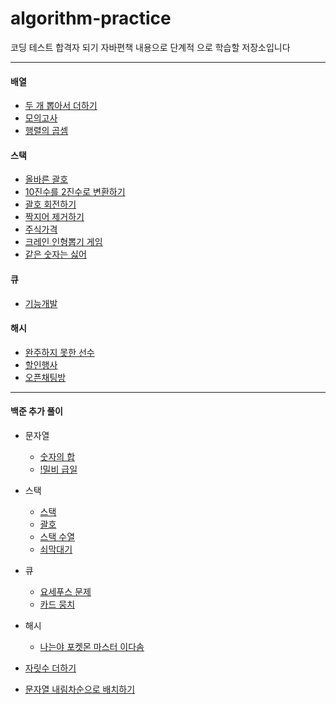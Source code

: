 # algorithm-practice
코딩 테스트 합격자 되기 자바편책 내용으로 단계적 으로 학습할 저장소입니다

---

#### 배열

- [두 개 뽑아서 더하기](./프로그래머스/1/68644.%E2%80%85두%E2%80%85개%E2%80%85뽑아서%E2%80%85더하기/두%E2%80%85개%E2%80%85뽑아서%E2%80%85더하기.java)
- [모의고사](./프로그래머스/1/42840.%E2%80%85모의고사/모의고사.java)
- [행렬의 곱셈](./프로그래머스/2/12949.%E2%80%85행렬의%E2%80%85곱셈/행렬의%E2%80%85곱셈.java)

#### 스택
- [올바른 괄호](./프로그래머스/2/12909.%E2%80%85올바른%E2%80%85괄호/올바른%E2%80%85괄호.java)
- [10진수를 2진수로 변환하기](./저자출제/10진수를%202진수로%20변환하기.java)
- [괄호 회전하기](./프로그래머스/2/76502.%E2%80%85괄호%E2%80%85회전하기/괄호%E2%80%85회전하기.java)
- [짝지어 제거하기](./프로그래머스/2/12973.%E2%80%85짝지어%E2%80%85제거하기/짝지어%E2%80%85제거하기.java)
- [주식가격](./프로그래머스/2/42584.%E2%80%85주식가격/주식가격.java)
- [크레인 인형뽑기 게임](./프로그래머스/1/64061.%E2%80%85크레인%E2%80%85인형뽑기%E2%80%85게임/크레인%E2%80%85인형뽑기%E2%80%85게임.java)
- [같은 숫자는 싫어](./프로그래머스/1/12906.%E2%80%85같은%E2%80%85숫자는%E2%80%85싫어/같은%E2%80%85숫자는%E2%80%85싫어.java)

#### 큐
- [기능개발](프로그래머스/2/42586.%E2%80%85기능개발/기능개발.java)

#### 해시
- [완주하지 못한 선수](프로그래머스/1/42576.%E2%80%85완주하지%E2%80%85못한%E2%80%85선수/완주하지%E2%80%85못한%E2%80%85선수.java)
- [할인행사](프로그래머스/2/131127.%E2%80%85할인%E2%80%85행사/할인%E2%80%85행사.java)
- [오픈채팅방](프로그래머스/2/42888.%E2%80%85오픈채팅방/오픈채팅방.java)

---

#### 백준 추가 풀이
- 문자열
  - [숫자의 합](./백준/Bronze/11720.%E2%80%85숫자의%E2%80%85합/숫자의%E2%80%85합.java)
  - [!밀비 급일](./백준/Bronze/11365.%E2%80%85！밀비%E2%80%85급일/！밀비%E2%80%85급일.java)

- 스택
  - [스택](./백준/Silver/10828.%E2%80%85스택/스택.java)
  - [괄호](./백준/Silver/9012.%E2%80%85괄호/괄호.java)
  - [스택 수열](./백준/Silver/1874.%E2%80%85스택%E2%80%85수열/스택%E2%80%85수열.java)
  - [쇠막대기](./백준/Silver/10799.%E2%80%85쇠막대기/쇠막대기.java)

- 큐
  - [요세푸스 문제](백준/Silver/1158.%E2%80%85요세푸스%E2%80%85문제/요세푸스%E2%80%85문제.java)
  - [카드 뭉치](프로그래머스/1/159994.%E2%80%85카드%E2%80%85뭉치/카드%E2%80%85뭉치.java)

- 해시
  - [나는야 포켓몬 마스터 이다솜](백준/Silver/1620.%E2%80%85나는야%E2%80%85포켓몬%E2%80%85마스터%E2%80%85이다솜/나는야%E2%80%85포켓몬%E2%80%85마스터%E2%80%85이다솜.java)

- [자릿수 더하기](./프로그래머스/1/12931.%E2%80%85자릿수%E2%80%85더하기/자릿수%E2%80%85더하기.java)
- [문자열 내림차순으로 배치하기](./프로그래머스/1/12917.%E2%80%85문자열%E2%80%85내림차순으로%E2%80%85배치하기/문자열%E2%80%85내림차순으로%E2%80%85배치하기.java)